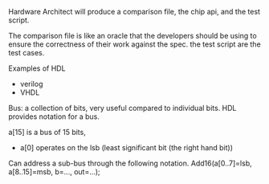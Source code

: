 Hardware Architect will produce a comparison file, the chip api, and the test
script.

The comparison file is like an oracle that the developers should be using to
ensure the correctness of their work against the spec. the test script are the 
test cases.

Examples of HDL
 - verilog
 - VHDL

Bus: a collection of bits, very useful compared to individual bits.
HDL provides notation for a bus.

a[15] is a bus of 15 bits, 
  - a[0] operates on the lsb (least significant bit (the right hand bit))

Can address a sub-bus through the following notation.
  Add16(a[0..7]=lsb, a[8..15]=msb, b=..., out=...);
